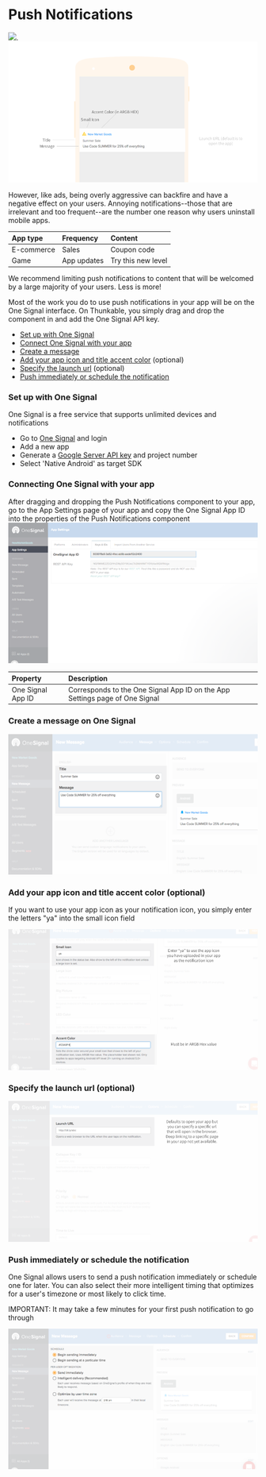# Push Notifications

 ![](https://github.com/thunkable/thunkable-docs/tree/4a752596e288fca776105e94dc5e863bb9a3e25a/assets/one-signal-icon.png).![](../../../.gitbook/assets/push-fig-4.png)

However, like ads, being overly aggressive can backfire and have a negative effect on your users. Annoying notifications--those that are irrelevant and too frequent--are the number one reason why users uninstall mobile apps.

| App type | Frequency | Content |
| :--- | :--- | :--- |
| E-commerce | Sales | Coupon code |
| Game | App updates | Try this new level |

We recommend limiting push notifications to content that will be welcomed by a large majority of your users. Less is more!

Most of the work you do to use push notifications in your app will be on the One Signal interface. On Thunkable, you simply drag and drop the component in and add the One Signal API key.

* [Set up with One Signal](push-notifications.md#set-up-with-one-signal)
* [Connect One Signal with your app](push-notifications.md#connecting-one-signal-with-your-app)
* [Create a message](push-notifications.md#create-a-message)
* [Add your app icon and title accent color](push-notifications.md#add-your-app-icon-and-title-accent-color) \(optional\)
* [Specify the launch url](push-notifications.md#specify-the-launch-url-optional) \(optional\)
* [Push immediately or schedule the notification](push-notifications.md#push-the-notification)

### Set up with One Signal

One Signal is a free service that supports unlimited devices and notifications

* Go to [One Signal](https://onesignal.com/) and login
* Add a new app
* Generate a [Google Server API key](https://documentation.onesignal.com/docs/generate-a-google-server-api-key) and project number
* Select 'Native Android' as target SDK

### Connecting One Signal with your app

After dragging and dropping the Push Notifications component to your app, go to the App Settings page of your app and copy the One Signal App ID into the properties of the Push Notifications component![](../../../.gitbook/assets/push-fig-1.png)

| Property | Description |
| :--- | :--- |
| One Signal App ID | Corresponds to the One Signal App ID on the App Settings page of One Signal |

### Create a message on One Signal

![](../../../.gitbook/assets/push-fig-3.png)

### Add your app icon and title accent color \(optional\)

If you want to use your app icon as your notification icon, you simply enter the letters "ya" into the small icon field

![](../../../.gitbook/assets/push-fig-5.png)

### Specify the launch url \(optional\)

![](../../../.gitbook/assets/push-fig-6.png)

### Push immediately or schedule the notification

One Signal allows users to send a push notification immediately or schedule one for later. You can also select their more intelligent timing that optimizes for a user's timezone or most likely to click time.

IMPORTANT: It may take a few minutes for your first push notification to go through

![](../../../.gitbook/assets/push-fig-7.png)

